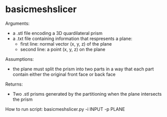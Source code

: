 # basicmeshslicer
  
  Arguments:
  - a .stl file encoding a 3D quardilateral prism 
  - a .txt file containing information that respresents a plane:
      - first line: normal vector (x, y, z) of the plane
      - second line: a point (x, y, z) on the plane
      
  Assumptions:
  - the plane must split the prism into two parts in a way that each part contain either the original front face or back face
  
  Returns:
  - Two .stl prisms generated by the partitioning when the plane intersects the prism

  How to run script:
  basicmeshslicer.py -i INPUT -p PLANE
